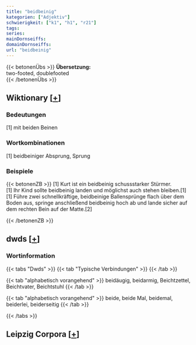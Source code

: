 ```yaml
---
title: "beidbeinig"
kategorien: ["Adjektiv"]
schwierigkeit: ["k1", "h1", "r21"]
tags:
series:
mainDornseiffs:
domainDornseiffs:
url: "beidbeinig"
---
```


{{< betonenÜbs >}}
**Übersetzung:**  
two-footed, doublefooted  
{{< /betonenÜbs >}}

## Wiktionary [[+](https://de.wiktionary.org/wiki/beidbeinig)]

### Bedeutungen
[1] mit beiden Beinen  

### Wortkombinationen
[1] beidbeiniger Absprung, Sprung  

### Beispiele
{{< betonenZB >}}
[1] Kurt ist ein beidbeinig schussstarker Stürmer.  
[1] Ihr Kind sollte beidbeinig landen und möglichst auch stehen bleiben.[1]  
[1] Führe zwei schnellkräftige, beidbeinige Ballensprünge flach über dem Boden aus, springe anschließend beidbeinig hoch ab und lande sicher auf dem rechten Bein auf der Matte.[2]  

{{< /betonenZB >}}


## dwds [[+](https://www.dwds.de/wb/beidbeinig)]

### Wortinformation
{{< tabs "Dwds" >}}
{{< tab "Typische Verbindungen" >}}
{{< /tab >}}

{{< tab "alphabetisch vorangehend" >}}
beidäugig, beidarmig, Beichtzettel, Beichtvater, Beichtstuhl
{{< /tab >}}

{{< tab "alphabetisch vorangehend" >}}
beide, beide Mal, beidemal, beiderlei, beiderseitig
{{< /tab >}}

{{< /tabs >}}

## Leipzig Corpora [[+](https://corpora.uni-leipzig.de/en/res?word=beidbeinig&corpusId=deu_newscrawl-public_2018)]

